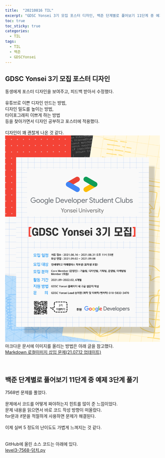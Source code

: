 ```yaml
---
title:  "20210816 TIL"
excerpt: "GDSC Yonsei 3기 모집 포스터 디자인, 백준 단계별로 풀어보기 11단계 중 예제 3단계 풀기(7568번)"
toc: true
toc_sticky: true
categories:
  - TIL
tags:
  - TIL
  - 백준
  - GDSCYonsei
---
```


## GDSC Yonsei 3기 모집 포스터 디자인
동생에게 포스터 디자인을 보여주고, 피드백 받아서 수정했다.  
<br>
유튜브로 이쁜 디자인 만드는 방법,  
디자인 밀도를 높이는 방법,  
타이포그래피 이쁘게 하는 방법  
등을 찾아가면서 디자인 공부하고 포스터에 적용했다.  
<br>
디자인이 꽤 괜찮게 나온 것 같다.  
![GDSC_Yonsei_3th-year_recruiting_poster](https://github.com/leeryeongsong/leeryeongsong.github.io/blob/main/assets/images/GDSC_Yonsei_3th-year_recruiting_poster.png?raw=true)
<br>
마크다운 문서에 이미지를 올리는 방법은 아래 글을 참고했다.  
[Markdown 로컬이미지 삽입 문제(21.07.12 업데이트)](https://minsoftk.tistory.com/7)  
<br>
<br>
## 백준 단계별로 풀어보기 11단계 중 예제 3단계 풀기  
7568번 문제를 풀었다.  
<br>
문제에서 코드를 어떻게 짜야하는지 힌트를 많이 준 느낌이었다.  
문제 내용을 읽으면서 바로 코드 작성 방향이 떠올랐다.  
for문과 if문을 적절하게 사용하면 문제가 해결된다.  
<br>
이제 실버 5 정도의 난이도도 가볍게 느껴지는 것 같다.  
<br>
<br>
GitHub에 올린 소스 코드는 아래에 있다.  
[level3-7568-덩치.py](https://github.com/leeryeongsong/baekjoon-step-by-step-python3/blob/main/step11/level3-7568-%EB%8D%A9%EC%B9%98.py)  
<br>
